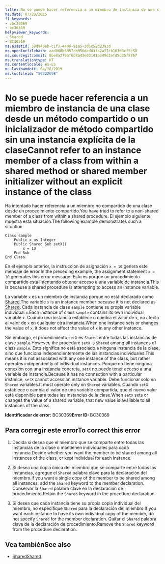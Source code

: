 ```yaml
---
title: No se puede hacer referencia a un miembro de instancia de una clase desde un método compartido o un inicializador de método compartido sin una instancia explícita de la clase
ms.date: 07/20/2015
f1_keywords:
- vbc30369
- bc30369
helpviewer_keywords:
- Shared
- BC30369
ms.assetid: 39d9466b-c1f3-4406-91a5-3d6c52d23a3d
ms.openlocfilehash: aad068b5857eb956ded63fa2a57cb163d3cf5c58
ms.sourcegitcommit: 0be8a279af6d8a43e03141e349d3efd5d35f8767
ms.translationtype: HT
ms.contentlocale: es-ES
ms.lasthandoff: 04/18/2019
ms.locfileid: "59322698"
---
```

# <a name="cannot-refer-to-an-instance-member-of-a-class-from-within-a-shared-method-or-shared-member-initializer-without-an-explicit-instance-of-the-class"></a><span data-ttu-id="97812-102">No se puede hacer referencia a un miembro de instancia de una clase desde un método compartido o un inicializador de método compartido sin una instancia explícita de la clase</span><span class="sxs-lookup"><span data-stu-id="97812-102">Cannot refer to an instance member of a class from within a shared method or shared member initializer without an explicit instance of the class</span></span>
<span data-ttu-id="97812-103">Ha intentado hacer referencia a un miembro no compartido de una clase desde un procedimiento compartido.</span><span class="sxs-lookup"><span data-stu-id="97812-103">You have tried to refer to a non-shared member of a class from within a shared procedure.</span></span> <span data-ttu-id="97812-104">El ejemplo siguiente muestra esta situación.</span><span class="sxs-lookup"><span data-stu-id="97812-104">The following example demonstrates such a situation.</span></span>  
  
```  
Class sample  
    Public x as Integer  
    Public Shared Sub setX()  
        x = 10  
    End Sub  
End Class  
```  
  
 <span data-ttu-id="97812-105">En el ejemplo anterior, la instrucción de asignación `x = 10` genera este mensaje de error.</span><span class="sxs-lookup"><span data-stu-id="97812-105">In the preceding example, the assignment statement `x = 10` generates this error message.</span></span> <span data-ttu-id="97812-106">Esto es porque un procedimiento compartido está intentando obtener acceso a una variable de instancia.</span><span class="sxs-lookup"><span data-stu-id="97812-106">This is because a shared procedure is attempting to access an instance variable.</span></span>  
  
 <span data-ttu-id="97812-107">La variable `x` es un miembro de instancia porque no está declarado como [Shared](../../../visual-basic/language-reference/modifiers/shared.md).</span><span class="sxs-lookup"><span data-stu-id="97812-107">The variable `x` is an instance member because it is not declared as [Shared](../../../visual-basic/language-reference/modifiers/shared.md).</span></span> <span data-ttu-id="97812-108">Cada instancia de clase `sample` contiene su propia variable individual `x`.</span><span class="sxs-lookup"><span data-stu-id="97812-108">Each instance of class `sample` contains its own individual variable `x`.</span></span> <span data-ttu-id="97812-109">Cuando una instancia establece o cambia el valor de `x`, no afecta al valor de `x` en cualquier otra instancia.</span><span class="sxs-lookup"><span data-stu-id="97812-109">When one instance sets or changes the value of `x`, it does not affect the value of `x` in any other instance.</span></span>  
  
 <span data-ttu-id="97812-110">Sin embargo, el procedimiento `setX` es `Shared` entre todas las instancias de clase `sample`.</span><span class="sxs-lookup"><span data-stu-id="97812-110">However, the procedure `setX` is `Shared` among all instances of class `sample`.</span></span> <span data-ttu-id="97812-111">Esto significa no está asociado a ninguna instancia de la clase, sino que funciona independientemente de las instancias individuales.</span><span class="sxs-lookup"><span data-stu-id="97812-111">This means it is not associated with any one instance of the class, but rather operates independently of individual instances.</span></span> <span data-ttu-id="97812-112">Porque no tiene ninguna conexión con una instancia concreta, `setX` no puede tener acceso a una variable de instancia.</span><span class="sxs-lookup"><span data-stu-id="97812-112">Because it has no connection with a particular instance, `setX` cannot access an instance variable.</span></span> <span data-ttu-id="97812-113">Debe funcionar solo en `Shared` variables.</span><span class="sxs-lookup"><span data-stu-id="97812-113">It must operate only on `Shared` variables.</span></span> <span data-ttu-id="97812-114">Cuando `setX` establece o cambia el valor de una variable compartida, que el nuevo valor está disponible para todas las instancias de la clase.</span><span class="sxs-lookup"><span data-stu-id="97812-114">When `setX` sets or changes the value of a shared variable, that new value is available to all instances of the class.</span></span>  
  
 <span data-ttu-id="97812-115">**Identificador de error:** BC30369</span><span class="sxs-lookup"><span data-stu-id="97812-115">**Error ID:** BC30369</span></span>  
  
## <a name="to-correct-this-error"></a><span data-ttu-id="97812-116">Para corregir este error</span><span class="sxs-lookup"><span data-stu-id="97812-116">To correct this error</span></span>  
  
1. <span data-ttu-id="97812-117">Decida si desea que el miembro que se comparte entre todas las instancias de la clase o mantienen individuales para cada instancia.</span><span class="sxs-lookup"><span data-stu-id="97812-117">Decide whether you want the member to be shared among all instances of the class, or kept individual for each instance.</span></span>  
  
2. <span data-ttu-id="97812-118">Si desea una copia única del miembro que se comparte entre todas las instancias, agregue el `Shared` palabra clave para la declaración del miembro.</span><span class="sxs-lookup"><span data-stu-id="97812-118">If you want a single copy of the member to be shared among all instances, add the `Shared` keyword to the member declaration.</span></span> <span data-ttu-id="97812-119">Conservar la `Shared` palabra clave en la declaración de procedimiento.</span><span class="sxs-lookup"><span data-stu-id="97812-119">Retain the `Shared` keyword in the procedure declaration.</span></span>  
  
3. <span data-ttu-id="97812-120">Si desea que cada instancia tiene su propia copia individual del miembro, no especifique `Shared` para la declaración del miembro.</span><span class="sxs-lookup"><span data-stu-id="97812-120">If you want each instance to have its own individual copy of the member, do not specify `Shared` for the member declaration.</span></span> <span data-ttu-id="97812-121">Quitar el `Shared` palabra clave de la declaración de procedimiento.</span><span class="sxs-lookup"><span data-stu-id="97812-121">Remove the `Shared` keyword from the procedure declaration.</span></span>  
  
## <a name="see-also"></a><span data-ttu-id="97812-122">Vea también</span><span class="sxs-lookup"><span data-stu-id="97812-122">See also</span></span>

- [<span data-ttu-id="97812-123">Shared</span><span class="sxs-lookup"><span data-stu-id="97812-123">Shared</span></span>](../../../visual-basic/language-reference/modifiers/shared.md)
